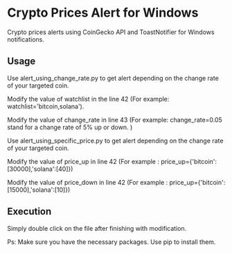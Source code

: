 # Crypto Prices Alert for Windows
Crypto prices alerts using CoinGecko API and ToastNotifier for Windows notifications.

## Usage
Use alert_using_change_rate.py to get alert depending on the change rate of your targeted coin.

Modify the value of watchlist in the line 42 
(For example: watchlist='bitcoin,solana').

Modify the value of change_rate in line 43
(For example: change_rate=0.05 stand for a change rate of 5% up or down. )

Use alert_using_specific_price.py to get alert depending on the change rate of your targeted coin.

Modify the value of price_up in line 42
(For example : price_up={'bitcoin':[30000],'solana':[40]})

Modify the value of price_down in line 42
(For example : price_up={'bitcoin':[15000],'solana':[10]})


## Execution

Simply double click on the file after finishing with modification.

Ps: Make sure you have the necessary packages.
Use pip to install them.
